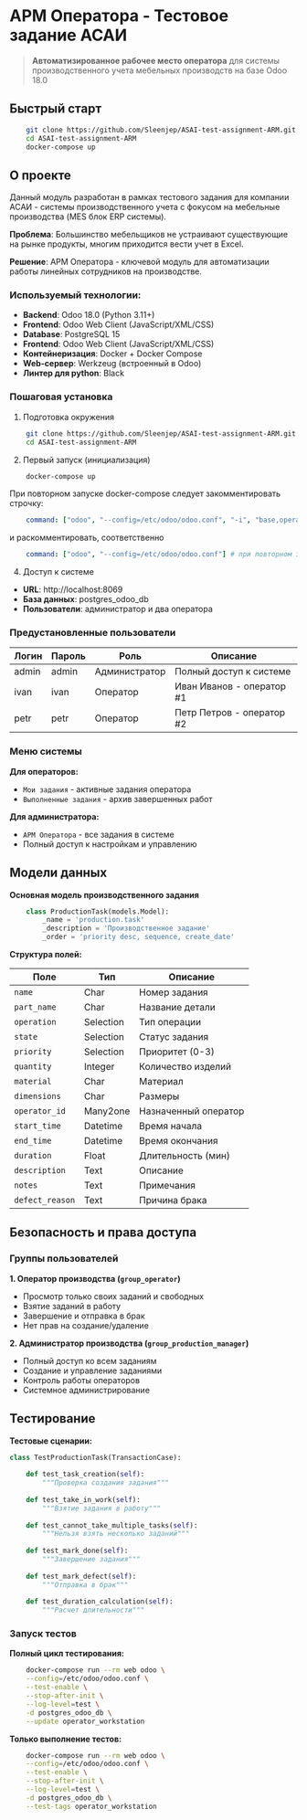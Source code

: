 # АРМ Оператора - Тестовое задание АСАИ

> **Автоматизированное рабочее место оператора** для системы производственного учета мебельных производств на базе Odoo 18.0

## Быстрый старт

```bash
    git clone https://github.com/Sleenjep/ASAI-test-assignment-ARM.git
    cd ASAI-test-assignment-ARM
    docker-compose up
```

## О проекте

Данный модуль разработан в рамках тестового задания для компании АСАИ - системы производственного учета с фокусом на мебельные производства (MES блок ERP системы).

**Проблема**: Большинство мебельщиков не устраивают существующие на рынке продукты, многим приходится вести учет в Excel.

**Решение**: АРМ Оператора - ключевой модуль для автоматизации работы линейных сотрудников на производстве.

### Используемый технологии:

- **Backend**: Odoo 18.0 (Python 3.11+)
- **Frontend**: Odoo Web Client (JavaScript/XML/CSS)
- **Database**: PostgreSQL 15
- **Frontend**: Odoo Web Client (JavaScript/XML/CSS)
- **Контейнеризация**: Docker + Docker Compose
- **Web-сервер**: Werkzeug (встроенный в Odoo)
- **Линтер для python**: Black

### Пошаговая установка

1. Подготовка окружения

```bash
    git clone https://github.com/Sleenjep/ASAI-test-assignment-ARM.git
    cd ASAI-test-assignment-ARM
```

2. Первый запуск (инициализация)

```bash
    docker-compose up
```

При повторном запуске docker-compose следует закомментировать строчку:

```yml
    command: ["odoo", "--config=/etc/odoo/odoo.conf", "-i", "base,operator_workstation"] # инициализация БД
```

и раскомментировать, соответственно

```yml
    command: ["odoo", "--config=/etc/odoo/odoo.conf"] # при повторном запуске docker-compose.yml
```

4. Доступ к системе
- **URL**: http://localhost:8069
- **База данных**: postgres_odoo_db
- **Пользователи**: администратор и два оператора

### Предустановленные пользователи

| Логин | Пароль | Роль | Описание |
|-------------|--------|------|----------|
| admin | admin | Администратор | Полный доступ к системе |
| ivan | ivan | Оператор | Иван Иванов - оператор #1 |
| petr | petr | Оператор | Петр Петров - оператор #2 |


### Меню системы

**Для операторов:**
- `Мои задания` - активные задания оператора
- `Выполненные задания` - архив завершенных работ

**Для администратора:**
- `АРМ Оператора` - все задания в системе
- Полный доступ к настройкам и управлению

## Модели данных

**Основная модель производственного задания**

```python
    class ProductionTask(models.Model):
        _name = 'production.task'
        _description = 'Производственное задание'
        _order = 'priority desc, sequence, create_date'
```

**Структура полей:**

| Поле | Тип | Описание |
|------|-----|----------|
| `name` | Char | Номер задания |
| `part_name` | Char | Название детали |
| `operation` | Selection | Тип операции |
| `state` | Selection | Статус задания |
| `priority` | Selection | Приоритет (0-3) |
| `quantity` | Integer | Количество изделий |
| `material` | Char | Материал |
| `dimensions` | Char | Размеры |
| `operator_id` | Many2one | Назначенный оператор |
| `start_time` | Datetime | Время начала |
| `end_time` | Datetime | Время окончания |
| `duration` | Float | Длительность (мин) |
| `description` | Text | Описание |
| `notes` | Text | Примечания |
| `defect_reason` | Text | Причина брака |

## Безопасность и права доступа

### Группы пользователей

**1. Оператор производства (`group_operator`)**
- Просмотр только своих заданий и свободных
- Взятие заданий в работу
- Завершение и отправка в брак
- Нет прав на создание/удаление

**2. Администратор производства (`group_production_manager`)**
- Полный доступ ко всем заданиям
- Создание и управление заданиями
- Контроль работы операторов
- Системное администрирование

## Тестирование

**Тестовые сценарии:**

```python
class TestProductionTask(TransactionCase):
    
    def test_task_creation(self):
        """Проверка создания задания"""
        
    def test_take_in_work(self):
        """Взятие задания в работу"""
        
    def test_cannot_take_multiple_tasks(self):
        """Нельзя взять несколько заданий"""
        
    def test_mark_done(self):
        """Завершение задания"""
        
    def test_mark_defect(self):
        """Отправка в брак"""
        
    def test_duration_calculation(self):
        """Расчет длительности"""
```

### Запуск тестов

**Полный цикл тестирования:**

```bash
    docker-compose run --rm web odoo \
    --config=/etc/odoo/odoo.conf \
    --test-enable \
    --stop-after-init \
    --log-level=test \
    -d postgres_odoo_db \
    --update operator_workstation
```

**Только выполнение тестов:**

```bash
    docker-compose run --rm web odoo \
    --config=/etc/odoo/odoo.conf \
    --test-enable \
    --stop-after-init \
    --log-level=test \
    -d postgres_odoo_db \
    --test-tags operator_workstation
```

